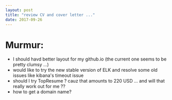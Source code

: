 ```yaml
---
layout: post
title: "review CV and cover letter ..."
date: 2017-09-26
---
```


# Murmur:
- I should havd better layout for my github.io (the current one seems to be pretty clumsy ...)
- would like to try the new stable version of ELK and resolve some old issues like kibana's timeout issue
- should I try TopResume ? cauz that amounts to 220 USD ... and will that really work out for me ??
- how to get a domain name?
